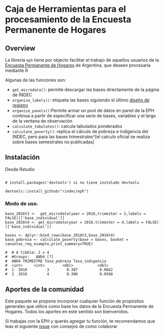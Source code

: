 # Caja de Herramientas para el procesamiento de la Encuesta Permanente de Hogares

## Overview
La librería `eph` tiene por objecto facilitar el trabajo de aquellos usuarios de la [Encuesta Permanente de Hogares](https://www.indec.gob.ar/bases-de-datos.asp) de Argentina, que deseen procesarla mediante R

Algunas de las funciones son:

- `get_microdata()`: permite descargar las bases directamente de la página de INDEC
- `organize_labels()`: etiqueta las bases siguiendo el último [diseño de registro](https://www.indec.gob.ar/ftp/cuadros/menusuperior/eph/EPH_registro_t218.pdf)
- `organize_panels()`:Permite armar un pool de datos en panel de la EPH continua a partir de especificar una serie de bases, variables y el largo de la ventana de observación
- `calculate_tabulates()`: calcula tabulados ponderados
- `calculate_poverty()`: replica el cálculo de pobreza e indigencia del INDEC, pero para las bases trimestrales^[el calculo oficial se realiza sobre bases semestrales no publicadas]

## Instalación

Desde Rstudio 

```

# install.packages('devtools') si no tiene instalado devtools

devtools::install_github("rindec/eph")

```

### Modo de uso.

```
base_2016t3 <-  get_microdata(year = 2016,trimester = 3,labels = FALSE)[['base_individual']]
base_2016t4 <- get_microdata(year = 2016,trimester = 4,labels = FALSE)[['base_individual']]

bases <- dplyr::bind_rows(base_2016t3,base_2016t4)
base_pobreza <- calculate_poverty(base = bases, basket = canastas_reg_example,print_summary=TRUE)

#  # A tibble: 2 x 4
#  #Groups:   ANO4 [?]
#  ANO4 TRIMESTRE Tasa_pobreza Tasa_indigencia
#  <int>     <int>        <dbl>           <dbl>
#  1  2016         3        0.307          0.0662
#  2  2016         4        0.300          0.0568
```


## Aportes de la comunidad

Este paquete se propone incorporar cualquier función de propósitos generales que utilice como base los datos de la Encuesta Permanente de Hogares. Todos los aportes en este sentido son bienvenidos.

Si trabajas con la EPH y querés agregar tu función, te recomendamos que leas el siguiente [issue](https://github.com/pablinte/eph/issues/5#issue-407890587) con consejos de como colaborar

